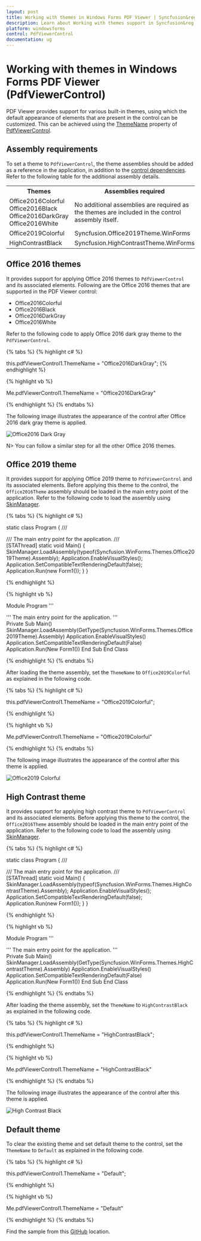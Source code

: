 ```yaml
---
layout: post
title: Working with themes in Windows Forms PDF Viewer | Syncfusion&reg;
description: Learn about Working with themes support in Syncfusion&reg; Windows Forms PDF Viewer (PdfViewerControl) control and more details.
platform: windowsforms
control: PdfViewerControl
documentation: ug
---
```


# Working with themes in Windows Forms PDF Viewer (PdfViewerControl)

PDF Viewer provides support for various built-in themes, using which the default appearance of elements that are present in the control can be customized. This can be achieved using the [ThemeName](https://help.syncfusion.com/cr/windowsforms/Syncfusion.Windows.Forms.Core.BaseControl.html#Syncfusion_Windows_Forms_Core_BaseControl_ThemeName) property of [PdfViewerControl](https://help.syncfusion.com/cr/windowsforms/Syncfusion.Windows.Forms.PdfViewer.PdfViewerControl.html).

## Assembly requirements

To set a theme to `PdfViewerControl`, the theme assemblies should be added as a reference in the application, in addition to the [control dependencies](https://help.syncfusion.com/windowsforms/control-dependencies#pdf-viewer). Refer to the following table for the additional assembly details.

<table>
	<tr>
		<th>
		Themes
		</th>
		<th>
		Assemblies required
		</th>
	</tr>
	<tr>
		<td>
		Office2016Colorful<br>
		Office2016Black<br>
		Office2016DarkGray<br>
		Office2016White
		</td>
		<td>
		No additional assemblies are required as the themes are included in the control assembly itself.
		</td>
	</tr>
	<tr>
		<td>
		Office2019Colorful
		</td>
		<td>
		Syncfusion.Office2019Theme.WinForms
		</td>
	</tr>
	<tr>
		<td>
		HighContrastBlack
		</td>
		<td>
		Syncfusion.HighContrastTheme.WinForms
		</td>
	</tr>
</table>

## Office 2016 themes

It provides support for applying Office 2016 themes to `PdfViewerControl` and its associated elements. Following are the Office 2016 themes that are supported in the PDF Viewer control:

* Office2016Colorful
* Office2016Black
* Office2016DarkGray
* Office2016White

Refer to the following code to apply Office 2016 dark gray theme to the `PdfViewerControl`.

{% tabs %}
{% highlight c# %}

this.pdfViewerControl1.ThemeName = "Office2016DarkGray";
{% endhighlight %}

{% highlight vb %}

Me.pdfViewerControl1.ThemeName = "Office2016DarkGray"

{% endhighlight %}
{% endtabs %}

The following image illustrates the appearance of the control after Office 2016 dark gray theme is applied.

![Office2016 Dark Gray](Themes_images/pv_darkgray.png)

N> You can follow a similar step for all the other Office 2016 themes.

## Office 2019 theme

It provides support for applying Office 2019 theme to `PdfViewerControl` and its associated elements. Before applying this theme to the control, the `Office2016Theme` assembly should be loaded in the main entry point of the application. Refer to the following code to load the assembly using [SkinManager](https://help.syncfusion.com/cr/windowsforms/Syncfusion.Windows.Forms.SkinManager.html).

{% tabs %}
{% highlight c# %}

static class Program 
{ 
    /// <summary> 
    /// The main entry point for the application. 
    /// </summary> 
    [STAThread] 
    static void Main() 
    { 
        SkinManager.LoadAssembly(typeof(Syncfusion.WinForms.Themes.Office2019Theme).Assembly); 
        Application.EnableVisualStyles(); 
        Application.SetCompatibleTextRenderingDefault(false); 
        Application.Run(new Form1()); 
    } 
}

{% endhighlight %}

{% highlight vb %}

Module Program
    ''' <summary> 
    ''' The main entry point for the application. 
    ''' </summary> 
    <STAThread> 
    Private Sub Main()
        SkinManager.LoadAssembly(GetType(Syncfusion.WinForms.Themes.Office2019Theme).Assembly) 
        Application.EnableVisualStyles()
        Application.SetCompatibleTextRenderingDefault(False) 
        Application.Run(New Form1()) 
    End Sub 
End Class

{% endhighlight %}
{% endtabs %}

After loading the theme assembly, set the `ThemeName` to `Office2019Colorful` as explained in the following code.

{% tabs %}
{% highlight c# %}

this.pdfViewerControl1.ThemeName = "Office2019Colorful";
	
{% endhighlight %}

{% highlight vb %}

Me.pdfViewerControl1.ThemeName = "Office2019Colorful"

{% endhighlight %}
{% endtabs %}

The following image illustrates the appearance of the control after this theme is applied.

![Office2019 Colorful](Themes_images/pv_office2019colorful.png)

## High Contrast theme

It provides support for applying high contrast theme to `PdfViewerControl` and its associated elements. Before applying this theme to the control, the `Office2016Theme` assembly should be loaded in the main entry point of the application. Refer to the following code to load the assembly using [SkinManager](https://help.syncfusion.com/cr/windowsforms/Syncfusion.Windows.Forms.SkinManager.html).

{% tabs %}
{% highlight c# %}

static class Program 
{ 
    /// <summary> 
    /// The main entry point for the application. 
    /// </summary> 
    [STAThread] 
    static void Main() 
    { 
        SkinManager.LoadAssembly(typeof(Syncfusion.WinForms.Themes.HighContrastTheme).Assembly); 
        Application.EnableVisualStyles(); 
        Application.SetCompatibleTextRenderingDefault(false); 
        Application.Run(new Form1()); 
    } 
}

{% endhighlight %}

{% highlight vb %}

Module Program
    ''' <summary> 
    ''' The main entry point for the application. 
    ''' </summary> 
    <STAThread> 
    Private Sub Main()
        SkinManager.LoadAssembly(GetType(Syncfusion.WinForms.Themes.HighContrastTheme).Assembly) 
        Application.EnableVisualStyles()
        Application.SetCompatibleTextRenderingDefault(False) 
        Application.Run(New Form1()) 
    End Sub 
End Class

{% endhighlight %}
{% endtabs %}

After loading the theme assembly, set the `ThemeName` to `HighContrastBlack` as explained in the following code.

{% tabs %}
{% highlight c# %}

this.pdfViewerControl1.ThemeName = "HighContrastBlack";

{% endhighlight %}

{% highlight vb %}

Me.pdfViewerControl1.ThemeName = "HighContrastBlack"

{% endhighlight %}
{% endtabs %}

The following image illustrates the appearance of the control after this theme is applied.

![High Contrast Black](Themes_images/pv_highcontrastblack.png)


## Default theme

To clear the existing theme and set default theme to the control, set the `ThemeName` to `Default` as explained in the following code.

{% tabs %}
{% highlight c# %}

this.pdfViewerControl1.ThemeName = "Default";

{% endhighlight %}

{% highlight vb %}

Me.pdfViewerControl1.ThemeName = "Default"

{% endhighlight %}
{% endtabs %}

Find the sample from this [GitHub](https://github.com/syncfusion/file-formats-windows-forms-demos/tree/master/pdfviewer/Visual%20Styles/PDF%20Viewer%20Visual%20Styles) location.
